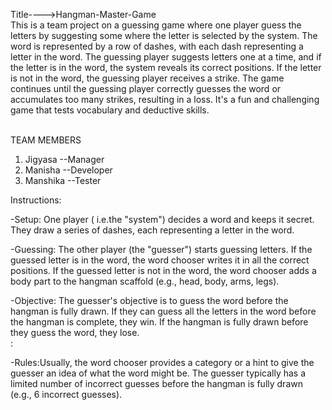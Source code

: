 Title---->Hangman-Master-Game <br>
This is a team project on a guessing game where one player guess the letters by suggesting some where the letter is selected by the system.
The word is represented by a row of dashes, with each dash representing a letter in the word. The guessing player suggests letters one at a time, and if the letter is in the word, the system reveals its correct positions. If the letter is not in the word, the guessing player receives a strike. The game continues until the guessing player correctly guesses the word or accumulates too many strikes, resulting in a loss. It's a fun and challenging game that tests vocabulary and deductive skills.

<br>TEAM MEMBERS <br>
1. Jigyasa --Manager <br>
2. Manisha --Developer <br>
3. Manshika --Tester <br>

Instructions: <br>

-Setup: One player ( i.e.the "system") decides a word and keeps it secret. They draw a series of dashes, each representing a letter in the word.<br>

-Guessing: The other player (the "guesser") starts guessing letters. If the guessed letter is in the word, the word chooser writes it in all the correct positions. If the guessed letter is not in the word, the word chooser adds a body part to the hangman scaffold (e.g., head, body, arms, legs).<br>

-Objective: The guesser's objective is to guess the word before the hangman is fully drawn. If they can guess all the letters in the word before the hangman is complete, they win. If the hangman is fully drawn before they guess the word, they lose.<br>:

-Rules:Usually, the word chooser provides a category or a hint to give the guesser an idea of what the word might be.
The guesser typically has a limited number of incorrect guesses before the hangman is fully drawn (e.g., 6 incorrect guesses).
